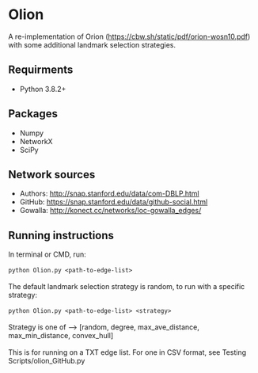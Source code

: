 # Olion
A re-implementation of Orion (https://cbw.sh/static/pdf/orion-wosn10.pdf) with some additional landmark selection strategies.

## Requirments
* Python 3.8.2+

## Packages
* Numpy
* NetworkX
* SciPy

## Network sources 
* Authors: http://snap.stanford.edu/data/com-DBLP.html
* GitHub: https://snap.stanford.edu/data/github-social.html
* Gowalla: http://konect.cc/networks/loc-gowalla_edges/

## Running instructions
In terminal or CMD, run: 
<br />
<br />
`python Olion.py <path-to-edge-list>`
<br />
<br />
The default landmark selection strategy is random, to run with a specific strategy:
<br />
<br />
`python Olion.py <path-to-edge-list> <strategy>`
<br />
<br />
Strategy is one of --> [random, degree, max_ave_distance, max_min_distance, convex_hull]
<br />
<br />
This is for running on a TXT edge list. For one in CSV format, see Testing Scripts/olion_GitHub.py <br />
